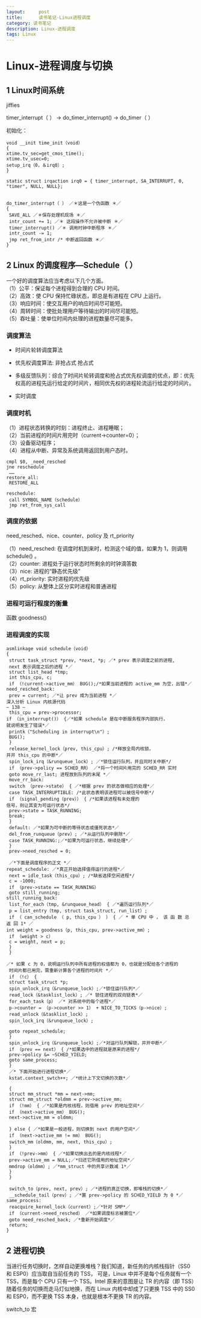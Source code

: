 ```yaml
---
layout:     post
title:      读书笔记-Linux进程调度
category: 读书笔记
description: Linux-进程调度
tags: Linux
---
```


# Linux-进程调度与切换

## 1 Linux时间系统
jiffies

timer_interrupt（ ） -> do_timer_interrupt() -> do_timer（ ） 

初始化：
```
void __init time_init（void）
{
xtime.tv_sec=get_cmos_time();
xtime.tv_usec=0;
setup_irq（0，＆irq0）;
} 
```
```
static struct irqaction irq0 = { timer_interrupt, SA_INTERRUPT, 0, "timer", NULL, NULL}; 


do_timer_interrupt（ ） ／＊这是一个伪函数 ＊／
{
 SAVE_ALL ／＊保存处理机现场 ＊／
 intr_count += 1; ／＊ 这段操作不允许被中断 ＊／
 timer_interrupt() ／＊ 调用时钟中断程序 ＊／
 intr_count -= 1;
 jmp ret_from_intr /* 中断返回函数 ＊／
} 
```

## 2 Linux 的调度程序—Schedule（ ）
一个好的调度算法应当考虑以下几个方面。<br>
（1）公平：保证每个进程得到合理的 CPU 时间。<br>
（2）高效：使 CPU 保持忙碌状态，即总是有进程在 CPU 上运行。<br>
（3）响应时间：使交互用户的响应时间尽可能短。<br>
（4）周转时间：使批处理用户等待输出的时间尽可能短。<br>
（5）吞吐量：使单位时间内处理的进程数量尽可能多。 <br>

### 调度算法

* 时间片轮转调度算法 <br>

* 优先权调度算法: 非抢占式 抢占式<br>

* 多级反馈队列：综合了时间片轮转调度和抢占式优先权调度的优点，即：优先权高的进程先运行给定的时间片，相同优先权的进程轮流运行给定的时间片。 <br>

* 实时调度<br>

### 调度时机
（1）进程状态转换的时刻：进程终止、进程睡眠；<br>
（2）当前进程的时间片用完时（current->counter=0）；<br>
（3）设备驱动程序；<br>
（4）进程从中断、异常及系统调用返回到用户态时。<br> 

```
cmpl $0, _need_resched
jne reschedule
 ……
restore_all:
 RESTORE_ALL

reschedule:
 call SYMBOL_NAME（schedule）
 jmp ret_from_sys_call 
```

### 调度的依据
need_resched、nice、counter、policy 及 rt_priority 

（1）need_resched: 在调度时机到来时，检测这个域的值，如果为 1，则调用 schedule() 。<br>
（2）counter: 进程处于运行状态时所剩余的时钟滴答数<br>
（3）nice: 进程的“静态优先级”<br>
（4）rt_priority: 实时进程的优先级 <br>
（5）policy: 从整体上区分实时进程和普通进程<br>

### 进程可运行程度的衡量 
函数 goodness()

### 进程调度的实现

```
asmlinkage void schedule（void）
{
 struct task_struct *prev, *next, *p; ／* prev 表示调度之前的进程,
 next 表示调度之后的进程 *／
 struct list_head *tmp;
 int this_cpu, c;
 if （!current->active_mm） BUG();/*如果当前进程的 active_mm 为空，出错*／
need_resched_back:
 prev = current; ／*让 prev 成为当前进程 *／ 
深入分析 Linux 内核源代码
– 138 –
 this_cpu = prev->processor;
if （in_interrupt()） {／*如果 schedule 是在中断服务程序内部执行，
就说明发生了错误*／
 printk（"Scheduling in interrupt\n"）;
 BUG();
 }
 release_kernel_lock（prev, this_cpu）; /*释放全局内核锁，
并开 this_cpu 的中断*／
 spin_lock_irq（&runqueue_lock）; ／*锁住运行队列，并且同时关中断*/
 if （prev->policy == SCHED_RR） ／*将一个时间片用完的 SCHED_RR 实时
 goto move_rr_last; 进程放到队列的末尾 *／
 move_rr_back:
 switch （prev->state） { ／*根据 prev 的状态做相应的处理*／
 case TASK_INTERRUPTIBLE: /*此状态表明该进程可以被信号中断*/
 if （signal_pending（prev）） { /*如果该进程有未处理的
信号，则让其变为可运行状态*/
 prev->state = TASK_RUNNING;
 break;
 }
 default: ／*如果为可中断的等待状态或僵死状态*／
 del_from_runqueue（prev）; ／*从运行队列中删除*／
 case TASK_RUNNING:;／*如果为可运行状态，继续处理*／
 }
 prev->need_resched = 0;

 ／*下面是调度程序的正文 *／
repeat_schedule: ／*真正开始选择值得运行的进程*／
 next = idle_task（this_cpu）; /*缺省选择空闲进程*/
 c = -1000;
 if （prev->state == TASK_RUNNING）
 goto still_running;
still_running_back:
 list_for_each（tmp, &runqueue_head） { ／*遍历运行队列*／
 p = list_entry（tmp, struct task_struct, run_list）;
 if （ can_schedule （ p, this_cpu ） ） { ／ * 单 CPU 中 ， 该 函 数 总 返 回 1* ／
int weight = goodness（p, this_cpu, prev->active_mm）;
 if （weight > c）
 c = weight, next = p;
 }
 }

／* 如果 c 为 0，说明运行队列中所有进程的权值都为 0，也就是分配给各个进程的
 时间片都已用完，需重新计算各个进程的时间片 *／
 if （!c） {
 struct task_struct *p;
 spin_unlock_irq（&runqueue_lock）;／*锁住运行队列*／
 read_lock（&tasklist_lock）; ／* 锁住进程的双向链表*／
 for_each_task（p） ／* 对系统中的每个进程*／
 p->counter = （p->counter >> 1） + NICE_TO_TICKS（p->nice）;
 read_unlock（&tasklist_lock）;
 spin_lock_irq（&runqueue_lock）; 

 goto repeat_schedule;
 }
 spin_unlock_irq（&runqueue_lock）;／*对运行队列解锁，并开中断*／
 if （prev == next） { /*如果选中的进程就是原来的进程*/
 prev->policy &= ~SCHED_YIELD;
 goto same_process;
 }
 ／* 下面开始进行进程切换*／
 kstat.context_swtch++; ／*统计上下文切换的次数*／

 {
 struct mm_struct *mm = next->mm;
 struct mm_struct *oldmm = prev->active_mm;
 if （!mm） { ／*如果是内核线程，则借用 prev 的地址空间*／
 if （next->active_mm） BUG();
 next->active_mm = oldmm;

 } else { ／*如果是一般进程，则切换到 next 的用户空间*／
 if （next->active_mm != mm） BUG();
 switch_mm（oldmm, mm, next, this_cpu）;
 }
 if （!prev->mm） { ／*如果切换出去的是内核线程*／
 prev->active_mm = NULL;／*归还它所借用的地址空间*／
 mmdrop（oldmm）; ／*mm_struct 中的共享计数减 1*／
 }
 }

 switch_to（prev, next, prev）; ／*进程的真正切换，即堆栈的切换*／
 __schedule_tail（prev）; ／*置 prev->policy 的 SCHED_YIELD 为 0 *／
same_process:
 reacquire_kernel_lock（current）;／*针对 SMP*／
 if （current->need_resched） ／*如果调度标志被置位*／
 goto need_resched_back; ／*重新开始调度*／
 return;
} 
```

## 2 进程切换
当进行任务切换时，怎样自动更换堆栈？我们知道，新任务的内核栈指针（SS0 和 ESP0）应当取自当前任务的 TSS，
可是，Linux 中并不是每个任务就有一个 TSS，而是每个 CPU 只有一个 TSS。Intel 原来的意图是让 TR 的内容（即 TSS）随着任务的切换而走马灯似地换，而在 Linux 内核中却成了只更换 TSS 中的 SS0 和 ESP0，而不更换 TSS 本身，也就是根本不更换 TR 的内容。

switch_to 宏
